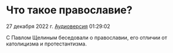 # Что такое православие?

27 декабря 2022 г. [Аудиоверсия](https://www.youtube.com/watch?v=lLZ2HaWxkfU) 01:29:02

С Павлом Щелиным беседовали о православии, его отличии от католицизма и протестантизма.
